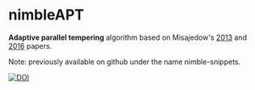 nimbleAPT
===============

**Adaptive parallel tempering** algorithm based on Misajedow's [2013](https://www.tandfonline.com/doi/abs/10.1080/10618600.2013.778779) and [2016](https://link.springer.com/article/10.1007/s11222-015-9579-0) papers.

Note: previously available on github under the name nimble-snippets.

[![DOI](https://zenodo.org/badge/106051349.svg)](https://zenodo.org/badge/latestdoi/106051349)
